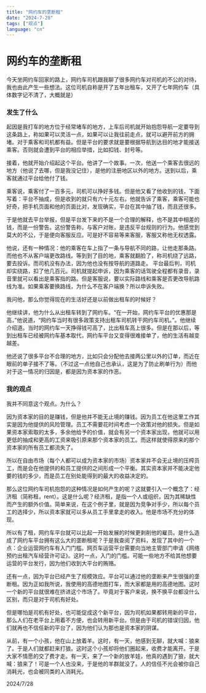 ```yaml
---
title: "网约车的垄断租"
date: "2024-7-28"
tags: ["观点"]
language: "cn"
---
```



# 网约车的垄断租

今天坐网约车回家的路上，网约车司机跟我聊了很多网约车对司机的不公的对待，我也由此产生一些想法。这位司机自称是开了五年出租车，又开了七年网约车（具体数字记不清了，大概就是）

### 发生了什么
起因是我打车的地方位于经常堵车的地方，上车后司机就开始抱怨导航一定要导到这条路上，称如果可以灵活一点，如果可以让我往前走点，就可以避开前方的拥堵。对于乘客和司机都有益。但是平台的要求就是要根据导航到达目的地才能接送乘客。否则就会遭到平台的相应举措，比如扣钱、封号等。

接着，他就开始介绍起这个平台。他讲了一个故事。一次，他送一个乘客去很远的地方（他说了去哪，但是我没记住），是他的注册地区以外的地方。送到以后，乘客就通过平台给他付了钱。

乘客说，乘客付了一百多元，司机可以挣好多钱。但是他又看了他收到的钱，下面写着：平台不抽成，但是收到的就只有六十元左右。他就告诉了乘客，乘客可能也好奇，把手机页面和他的页面比对，发现确实，平台在其中抽了钱，而且还很多。

于是他就去平台举报，但是平台发下来的不是一个合理的解释，也不是其中相差的钱，而是一份警告。这份警告称，与客户对账，是违反平台规则的行为。他感觉到莫大的不公，于是便向客服反应。可是好不容易等来客服，客服又称他无权透露。

他说，还有一种情况：他的乘客在车上指了一条与导航不同的路，让他走那条路。而他也不从客户端更改路线。等到到了目的地，乘客就翻脸了，称司机绕了远路，要去投诉。而司机没有办法，因为他也没有按导航的道路走。
平台最后判，司机却实绕路，扣了他几百元。司机就提起申诉，因为乘客的话驾驶全程都有录音，录音里就可以看出是乘客指的路。但是客服说，要以实际路线和乘客是否更改导航路线为准。如果乘客要换路线，为什么不在客户端换？所以申诉失败。

我问他，那么你觉得现在的生活好还是以前做出租车的时候好？

他继续讲，他为什么从出租车转到了网约车。“在一开始，网约车平台的优惠那是高，”他说道，“网约车当时有很多政策支持出租车司机转干网约车司机。”。他继续介绍道。当时的网约车一天挣得钱可高了，比出租车高上很多。但是在那以后，等到出租车已经被网约车基本取代，网约车平台又变得很难接单了，他的生活有越变越差。

他还说了很多平台不合理的地方，比如只会分配他去接两公里以外的订单，而近在眼前的单子接不了等。（不过这一点他自己也承认，这是为了防止刷单行为）而他对于这一情况的归因是，都是因为资本家的作恶。

### 我的观点
我并不同意这个观点。为什么？

因为资本家的目的是赚钱，但是他并不能无止境的赚钱。因为员工在他这里工作其实是因为他提供的风险管理。员工不需要花时间考虑一个政策对他的损失。但是如果资本家索取的太多，多余他给予的价值，就会有另一个资本家出现，他就可以用更低的抽成和更高的工资来吸引原来那个资本家的员工。而这样就使得原来的那个资本家的所有员工都流失了。

所以在自由市场（每个人都可以成为资本家的市场）资本家并不会无止境的压榨员工，而是会在他提供的和员工提供的之间形成一个平衡。其实资本家并不能决定他要的钱的多少，而是员工在别处能得到的最大的收益决定的。

那么这位网约车司机抱怨的这种情况是如何产生的呢？这就要引入一个概念了：经济租（简称租，rent）。这是什么呢？经济租，是指一个人或组织，因为其稀缺性而产生的额外价值。简单来说，在这个例子里，就是因为竞争对手少，所以每个员工的选择少，所以资本家就可以多从员工手里拿走的收入。他是市场不充分的体现。

所以有了租，网约车平台就可以比起一开始发展的时候更剥削他的雇员。是什么造成了网约车平台拥有这么大的垄断租呢？于是我查阅了资料，发现了其中的一个点：企业运营网约车有入门门槛。网页车运营平台需要向当地主管部门申请《网络预约出租汽车经营许可证》。这时一点，入门的门槛。可能一些地方不给其他想要运营的平台发行，因为他们收到大平台的贿赂。

还有一点，因为平台已经产生了规模效应。平台可以通过他的垄断来产生很强的垄断租。因为正如我所说，我使用的高德地图打车，而大家都是用的高德地图。这时一个新的平台就很难在挤进这个市场了。毕竟对于客户来说，换不换平台都没什么区别，而只是对于司机有好处。

但是哪怕是司机有好处，也可能促成这个新平台，因为司机如果都转用新的平台，那么人们在老平台上用着不方便，也会转用新平台。但是由于司机的错误归因，他们就再也不信任新的平台了，因为他们认为那也是资本家的阴谋。

从前，有一个小孩，他在山上放着羊。这时，有一天，他感到无聊，就大喊：狼来了。于是人们就都赶来打狼。这时这个小孩却将他们圈起来，收费才能离开。于是大家不情愿的交了费才走。有一天，来了一个新的放羊娃，他真的遇到了狼，就大喊：狼来了！可是一个人也没来，于是他的羊群就没了。人的信任不光会被你自己消耗光，也会被同类的人消耗光。

2024/7/28

        
